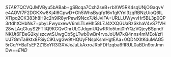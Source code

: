 $START$QCVQJMVByu5bABab+gSBcqa7Cxh2seB+rbXW5RK4sqUNjOGaqvVe4AOVf7F2DGKXw8Kj4l6CpwD+Gh5WhsByqfp16v1gKYnl3zqRBNzUioQ6ILXTlpq2CK383h8H9c2h9iR8yrPewI9Ncx7JklJvIFA+URLLUWyvvHr5BL3p0QP3rtdhtCHbNs7+pbyLFwyoxewV6mLTLeHh58L7J4XXQGUaRzSkhaV4vS7fVH28wLAqGIuyS2FTIiQ9KGQvGhrULCJdgmUQwRRIo5tmj0hYQzVQjeyBSpnd/NKUt6FBeG2kylszcwtSUwgCb5gLTwb0wBr4rvxJoUM7kQ4nns4mMEoI/zfiUJ7GmTa9ktx8FSiyCiKLvgGw9tHQUyFNspKsmHgtEAa+0QDNXItKduMAG55rCqY+BaTsEF2Z1SoYR3l3XVJxJuLkAxroJRbFDffzqba6flRUL0aBDn9orJmnDw==$END$